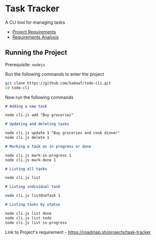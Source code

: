 # Task Tracker

A CLI tool for managing tasks

- [Project Requirements](./docs/requirements.md)
- [Requirements Analysis](./docs/requirement-analysis.md)

## Running the Project

Prerequisite: `nodejs`

Run the following commands to enter the project

```bash
git clone https://github.com/Sadaaf/todo-cli.git
cd todo-cli
```

Now run the following commands

```md
# Adding a new task

node cli.js add "Buy groceries"

# Updating and deleting tasks

node cli.js update 1 "Buy groceries and cook dinner"
node cli.js delete 1

# Marking a task as in progress or done

node cli.js mark-in-progress 1
node cli.js mark-done 1

# Listing all tasks

node cli.js list

# Listing individual task

node cli.js listOneTask 1

# Listing tasks by status

node cli.js list done
node cli.js list todo
node cli.js list in-progress
```

Link to Project's requirement - https://roadmap.sh/projects/task-tracker
